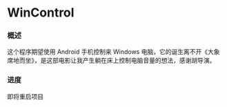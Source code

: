 # WinControl

### 概述

这个程序期望使用 Android 手机控制来 Windows 电脑，它的诞生离不开《大象席地而坐》，是这部电影让我产生躺在床上控制电脑音量的想法，感谢胡导演。

### 进度

即将重启项目